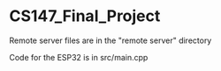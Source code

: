 # CS147_Final_Project

Remote server files are in the "remote server" directory

Code for the ESP32 is in src/main.cpp
